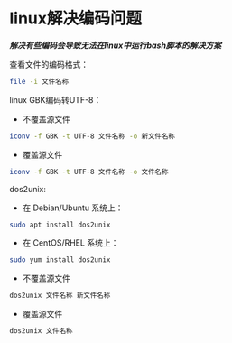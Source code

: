# linux解决编码问题

***解决有些编码会导致无法在linux中运行bash脚本的解决方案***

查看文件的编码格式：
```bash
file -i 文件名称
```

linux GBK编码转UTF-8：
- 不覆盖源文件
```bash
iconv -f GBK -t UTF-8 文件名称 -o 新文件名称
```
- 覆盖源文件
```bash
iconv -f GBK -t UTF-8 文件名称 -o 文件名称
```

dos2unix:
- 在 Debian/Ubuntu 系统上：
```bash
sudo apt install dos2unix
```
- 在 CentOS/RHEL 系统上：
```bash
sudo yum install dos2unix
```
- 不覆盖源文件
```bash
dos2unix 文件名称 新文件名称
```
- 覆盖源文件
```bash
dos2unix 文件名称
```
